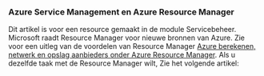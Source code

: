 ### <a name="azure-service-management-and-azure-resource-manager"></a>Azure Service Management en Azure Resource Manager
 
Dit artikel is voor een resource gemaakt in de module Servicebeheer. Microsoft raadt Resource Manager voor nieuwe bronnen van Azure. Zie voor een uitleg van de voordelen van Resource Manager [Azure berekenen, netwerk en opslag aanbieders onder Azure Resource Manager](../articles/virtual-machines/virtual-machines-windows-compare-deployment-models.md). Als u dezelfde taak met de Resource Manager wilt, Zie het volgende artikel:
